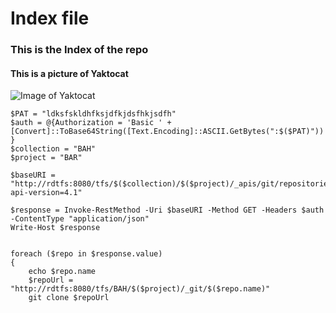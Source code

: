 # Index file
### This is the Index of the repo
#### This is a picture of  Yaktocat
![Image of Yaktocat](https://octodex.github.com/images/yaktocat.png)

```
$PAT = "ldksfskldhfksjdfkjdsfhkjsdfh"
$auth = @{Authorization = 'Basic ' + [Convert]::ToBase64String([Text.Encoding]::ASCII.GetBytes(":$($PAT)")) }
$collection = "BAH"
$project = "BAR"

$baseURI = "http://rdtfs:8080/tfs/$($collection)/$($project)/_apis/git/repositories?api-version=4.1"

$response = Invoke-RestMethod -Uri $baseURI -Method GET -Headers $auth -ContentType "application/json"
Write-Host $response


foreach ($repo in $response.value) 
{
    echo $repo.name
    $repoUrl = "http://rdtfs:8080/tfs/BAH/$($project)/_git/$($repo.name)"
    git clone $repoUrl
    
```
